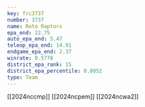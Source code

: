 ```yaml
---
key: frc3737
number: 3737
name: Roto Raptors
epa_end: 22.75
auto_epa_end: 5.47
teleop_epa_end: 14.91
endgame_epa_end: 2.37
winrate: 0.5778
district_epa_rank: 15
district_epa_percentile: 0.8052
type: Team
---
```

[[2024nccmp]]
[[2024ncpem]]
[[2024ncwa2]]
